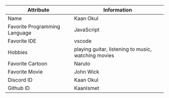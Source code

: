 | Attribute                | Information     |
|--------------------------|-----------------|
| Name                     | Kaan Okul       |
| Favorite Programming Language | JavaScript |
| Favorite IDE             | vscode          |
| Hobbies                  | playing guitar, listening to music, watching movies |
| Favorite Cartoon         | Naruto          |
| Favorite Movie           | John Wick       |
| Discord ID               | Kaan Okul       |
| Github ID                | KaanIsmet       |
